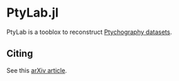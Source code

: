 # PtyLab.jl

PtyLab is a tooblox to reconstruct [Ptychography datasets](https://en.wikipedia.org/wiki/Ptychography).

## Citing
See this [arXiv article](https://arxiv.org/abs/2301.06595).
